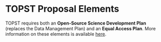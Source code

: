 # TOPST Proposal Elements
TOPST requires both an **Open-Source Science Development Plan** (replaces the Data Management Plan) and an **Equal Access Plan**. More information on these elements is available [here](https://nasa.github.io/Transform-to-Open-Science-Book/TOPST/TOPST_proposal_elements.html).
